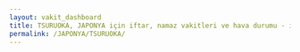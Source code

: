 ```yaml
---
layout: vakit_dashboard
title: TSURUOKA, JAPONYA için iftar, namaz vakitleri ve hava durumu - ilçe/eyalet seç
permalink: /JAPONYA/TSURUOKA/
---
```


<script type="text/javascript">
  var GLOBAL_COUNTRY = 'JAPONYA';
  var GLOBAL_CITY = 'TSURUOKA';
  var GLOBAL_STATE = '';
  var lat = 72;
  var lon = 21;
</script>
